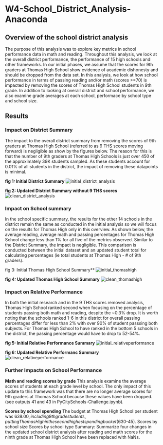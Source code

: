 # W4-School_District_Analysis-Anaconda

## Overview of the school district analysis
The purpose of this analysis was to explore key metrics in school performance data in math and reading. Throughout this analysis, we look at the overall district performance, the performance of 15 high schools and other frameworks. In our initial phases, we assume that the scores for 9th graders at Thomas High School show evidence of academic dishonesty and should be dropped from the data set. In this analysis, we look at how school performance in terms of passing reading and/or math (scores >=70) is impacted by removing the scores of Thomas High School students in 9th grade. In addition to looking at overall district and school performance, we also examine grade averages at each school, performace by school type and school size. 

## Results 
### Impact on District Summary
The impact to the overall district summary from removing the scores of 9th graders at Thomas High School (referred to as 9 THS scores moving forward) is negligible as show by the figures below. The reason for this is that the number of 9th graders at Thomas High Schools is just over 450 of the approximately 39K students sampled. As these students account for 0.01% of all students in the district, the impact of removing these datapoints is minimal. 

**fig 1: Initial District Summary**
![initial_district_analysis](https://user-images.githubusercontent.com/81983110/118418003-9ebc2200-b684-11eb-98be-895f66b09904.png)

**fig 2: Updated District Summary without 9 THS scores**
![clean_district_analysis](https://user-images.githubusercontent.com/81983110/118418001-9e238b80-b684-11eb-9efe-1241f2dce93e.png)

### Impact on School summary
In the school specific summary, the results for the other 14 schools in the district remain the same as conducted in the initial analysis so we will focus on the results for Thomas High only in this overview. As shown below, the average reading, average math and passing percentages for Thomas High School change less than 1% for all five of the metrics observed. Similar to the District Summary, the impact is negligible. This comparison is conducted between the initial dataset and an updated student total for calculating percentages (ie total students at Thomas High - # of 9th graders).

fig 3: Initial Thomas High School Summary**
![initial_thomashigh](https://user-images.githubusercontent.com/81983110/118418614-11c69800-b687-11eb-968f-103c00243090.png)

**fig 4: Updated Thomas High School Summary**
![clean_thomashigh](https://user-images.githubusercontent.com/81983110/118418613-11c69800-b687-11eb-8674-778786d0f786.png)

### Impact on Relative Performance 
In both the initial research and in the 9 THS scores removed analysis, Thomas High School ranked second when focusing on the percentage of students passing both math and reading, despite the ~0.3% drop. It is worth noting that the schools ranked 1-6 in this district for overall passing percentages differ for less than 2% with over 90% of student passsing both subjects. For Thomas High School to have ranked in the bottom 5 schools in the district, the passing percentage would have to drop to 52-54%.

**fig 5: Initial Relative Performance Summary**
![initial_relativeperformance](https://user-images.githubusercontent.com/81983110/118418980-a41b6b80-b688-11eb-98ec-8c9c8754435a.png)

**fig 6: Updated Relative Performanc Summary**
![clean_relativeperformance](https://user-images.githubusercontent.com/81983110/118419004-c319fd80-b688-11eb-97b5-3e89ca63b6c4.png)

### Further Impacts on School Performance
**Math and reading scores by grade**
This analysis examine the average scores of students at each grade level by school. The only impact of this update to this framework was that there are no longer average scores for 9th graders at Thomas School because these values have been dropped. (see outputs 41 and 43 in PyCitySchools-Challenge.ipynb). 

**Scores by school spending**
The budget at Thomas High School per student was $638.00, including 9th grade students, putting Thomas High in the second highest spending bucket ($630-45).
Scores by school size
Scores by school type
Summary: Summarize four changes in the updated school district analysis after reading and math scores for the ninth grade at Thomas High School have been replaced with NaNs.
